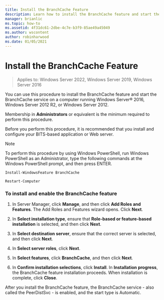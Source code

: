 ```yaml
---
title: Install the BranchCache Feature
description: Learn how to install the BranchCache feature and start the BranchCache service on a computer running Windows Server 2016, Windows Server 2012 R2, or Windows Server 2012.
manager: brianlic
ms.topic: how-to
ms.assetid: 4f31dc61-2dbe-4c7e-b3f9-85ae49a45049
ms.author: wscontent
author: robinharwood
ms.date: 01/05/2021
---
```

# Install the BranchCache Feature

>Applies to: Windows Server 2022, Windows Server 2019, Windows Server 2016

You can use this procedure to install the BranchCache feature and start the BranchCache service on a computer running Windows Server&reg; 2016, Windows Server 2012 R2, or Windows Server 2012.

Membership in **Administrators** or equivalent is the minimum required to perform this procedure.

Before you perform this procedure, it is recommended that you install and configure your BITS-based application or Web server.

> [!NOTE]
> To perform this procedure by using Windows PowerShell, run Windows PowerShell as an Administrator, type the following commands at the Windows PowerShell prompt, and then press ENTER.
>
> `Install-WindowsFeature BranchCache`
>
> `Restart-Computer`

### To install and enable the BranchCache feature

1.  In Server Manager, click **Manage**, and then click **Add Roles and Features**. The Add Roles and Features wizard opens. Click **Next**.

2.  In **Select installation type**, ensure that **Role-based or feature-based installation** is selected, and then click **Next**.

3.  In **Select destination server**, ensure that the correct server is selected, and then click **Next**.

4.  In **Select server roles**, click **Next**.

5.  In **Select features**, click **BranchCache**, and then click **Next**.

6.  In **Confirm installation selections**, click **Install**. In **Installation progress**, the BranchCache feature installation proceeds. When installation is complete, click **Close**.

After you install the BranchCache feature, the BranchCache service - also called the PeerDistSvc - is enabled, and the start type is Automatic.



